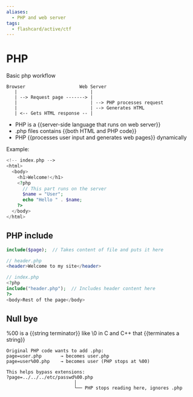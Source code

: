 ```yaml
---
aliases:
  - PHP and web server
tags:
  - flashcard/active/ctf
---
```

# PHP
Basic php workflow
```
Browser                    Web Server
   |                           |
   | --> Request page -------> |
   |                           | --> PHP processes request
   |                           | --> Generates HTML
   | <-- Gets HTML response -- |
```
- PHP is a {{server-side language that runs on web server}}
- .php files contains {{both HTML and PHP code}}
- PHP {{processes user input and generates web pages}} dynamically <!--SR:!2024-12-18,4,270!2024-12-18,4,270!2024-12-15,1,230-->

Example:
```php 
<!-- index.php -->
<html>
  <body>
    <h1>Welcome!</h1>
    <?php
      // This part runs on the server
      $name = "User";
      echo "Hello " . $name;
    ?>
  </body>
</html>
```
## PHP include

```php
include($page);  // Takes content of file and puts it here

// header.php
<header>Welcome to my site</header>

// index.php
<?php
include("header.php");  // Includes header content here
?>
<body>Rest of the page</body>
```

## Null bye 
%00 is a {{string terminator}} like \0 in C and C++ that {{terminates a string}} <!--SR:!2024-12-18,4,270!2024-12-18,4,270-->
```
Original PHP code wants to add .php:
page=user.php       → becomes user.php
page=user%00.php    → becomes user (PHP stops at %00)

This helps bypass extensions:
?page=../../../etc/passwd%00.php
                         │
                         └── PHP stops reading here, ignores .php
```                         

